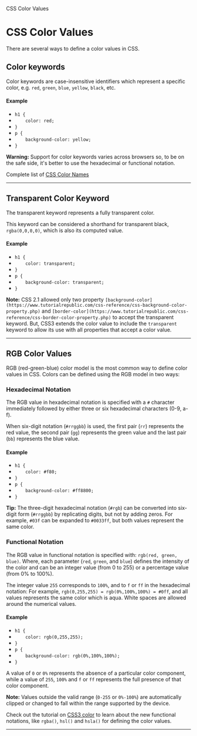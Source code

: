 CSS Color Values

# CSS Color Values

There are several ways to define a color values in CSS.

## Color keywords

Color keywords are case-insensitive identifiers which represent a specific color, e.g. `red`, `green`, `blue`, `yellow`, `black`, etc.

#### Example

*   `h1 {`
*   `    color: red;`
*   `}`
*   `p {`
*   `    background-color: yellow;`
*   `}`

**Warning:** Support for color keywords varies across browsers so, to be on the safe side, it's better to use the hexadecimal or functional notation.

Complete list of [CSS Color Names ](:/e0260e7dfee447fdb823a7bc25e1ba0a)

* * *

## Transparent Color Keyword

The transparent keyword represents a fully transparent color.

This keyword can be considered a shorthand for transparent black, `rgba(0,0,0,0)`, which is also its computed value.

#### Example


*   `h1 {`
*   `    color: transparent;`
*   `}`
*   `p {`
*   `    background-color: transparent;`
*   `}`

**Note:** CSS 2.1 allowed only two property `[background-color](https://www.tutorialrepublic.com/css-reference/css-background-color-property.php)` and `[border-color](https://www.tutorialrepublic.com/css-reference/css-border-color-property.php)` to accept the transparent keyword. But, CSS3 extends the color value to include the `transparent` keyword to allow its use with all properties that accept a color value.

* * *

## RGB Color Values

RGB (red-green-blue) color model is the most common way to define color values in CSS. Colors can be defined using the RGB model in two ways:

### Hexadecimal Notation

The RGB value in hexadecimal notation is specified with a `#` character immediately followed by either three or six hexadecimal characters (0-9, a-f).

When six-digit notation (`#rrggbb`) is used, the first pair (`rr`) represents the red value, the second pair (`gg`) represents the green value and the last pair (`bb`) represents the blue value.

#### Example


*   `h1 {`
*   `    color: #f80;`
*   `}`
*   `p {`
*   `    background-color: #ff8800;`
*   `}`

**Tip:** The three-digit hexadecimal notation (`#rgb`) can be converted into six-digit form (`#rrggbb`) by replicating digits, but not by adding zeros. For example, `#03f` can be expanded to `#0033ff`, but both values represent the same color.

### Functional Notation

The RGB value in functional notation is specified with: `rgb(red, green, blue)`. Where, each parameter (`red`, `green`, and `blue`) defines the intensity of the color and can be an integer value (from 0 to 255) or a percentage value (from 0% to 100%).

The integer value `255` corresponds to `100%`, and to `f` or `ff` in the hexadecimal notation: For example, `rgb(0,255,255) = rgb(0%,100%,100%) = #0ff`, and all values represents the same color which is aqua. White spaces are allowed around the numerical values.

#### Example

*   `h1 {`
*   `    color: rgb(0,255,255);`
*   `}`
*   `p {`
*   `    background-color: rgb(0%,100%,100%);`
*   `}`

A value of `0` or `0%` represents the absence of a particular color component, while a value of `255`, `100%` and `f` or `ff` represents the full presence of that color component.

**Note:** Values outside the valid range (`0-255` or `0%-100%`) are automatically clipped or changed to fall within the range supported by the device.

Check out the tutorial on [CSS3 color](https://www.tutorialrepublic.com/css-reference/../css-tutorial/css3-color.php) to learn about the new functional notations, like `rgba()`, `hsl()` and `hsla()` for defining the color values.

***